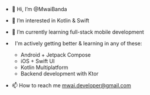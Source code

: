 - 👋 Hi, I’m @MwaiBanda
- 👀 I’m interested in Kotlin & Swift
- 🌱 I’m currently learning full-stack mobile development

-    I'm actively getting better & learning in any of these:
      - Android + Jetpack Compose
      - iOS + Swift UI
      - Kotlin Multiplatform
      - Backend development with Ktor
      
- 📫 How to reach me mwai.developer@gmail.com

<!---
MwaiBanda/MwaiBanda is a ✨ special ✨ repository because its `README.md` (this file) appears on your GitHub profile.
You can click the Preview link to take a look at your changes.
--->
